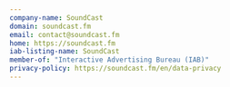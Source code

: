 ```yaml
---
company-name: SoundCast
domain: soundcast.fm
email: contact@soundcast.fm
home: https://soundcast.fm
iab-listing-name: SoundCast
member-of: "Interactive Advertising Bureau (IAB)"
privacy-policy: https://soundcast.fm/en/data-privacy
---
```





